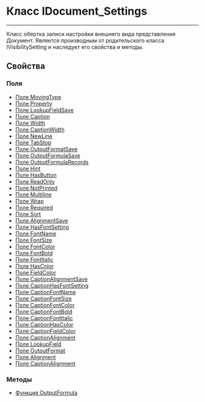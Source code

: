 ﻿---
Link: CMP.Rec.Views.IDocument_Settings
---

<!--- Навигация
[Имя проекта](#)
-->

# Класс IDocument_Settings
---

Класс обертка записи настройки внешнего вида представления Документ.
Является производным от родительского класса IVisibilitySetting и наследует его свойства и методы.

<!---
## Примеры
-->

## Свойства

<!--
### Типы
* [Тип 1](#)
-->

### Поля
* [Поле MovingType](topic:.Custom.CMPClasses.Rec.Views.IDocument.IDocument_Settings.MovingType)
* [Поле Property](topic:.Custom.CMPClasses.Rec.Views.IDocument.IDocument_Settings.Property)
* [Поле LookupFieldSave](topic:.Custom.CMPClasses.Rec.Views.IDocument.IDocument_Settings.LookupFieldSave)
* [Поле Caption](topic:.Custom.CMPClasses.Rec.Views.IDocument.IDocument_Settings.Caption)
* [Поле Width](topic:.Custom.CMPClasses.Rec.Views.IDocument.IDocument_Settings.Width)
* [Поле CaptionWidth](topic:.Custom.CMPClasses.Rec.Views.IDocument.IDocument_Settings.CaptionWidth)
* [Поле NewLine](topic:.Custom.CMPClasses.Rec.Views.IDocument.IDocument_Settings.NewLine)
* [Поле TabStop](topic:.Custom.CMPClasses.Rec.Views.IDocument.IDocument_Settings.TabStop)
* [Поле OutputFormatSave](topic:.Custom.CMPClasses.Rec.Views.IDocument.IDocument_Settings.OutputFormatSave)
* [Поле OutputFormulaSave](topic:.Custom.CMPClasses.Rec.Views.IDocument.IDocument_Settings.OutputFormulaSave)
* [Поле OutputFormulaRecords](topic:.Custom.CMPClasses.Rec.Views.IDocument.IDocument_Settings.OutputFormulaRecords)
* [Поле Hint](topic:.Custom.CMPClasses.Rec.Views.IDocument.IDocument_Settings.Hint)
* [Поле HasButton](topic:.Custom.CMPClasses.Rec.Views.IDocument.IDocument_Settings.HasButton)
* [Поле ReadOnly](topic:.Custom.CMPClasses.Rec.Views.IDocument.IDocument_Settings.ReadOnly)
* [Поле NotPrinted](topic:.Custom.CMPClasses.Rec.Views.IDocument.IDocument_Settings.NotPrinted)
* [Поле Multiline](topic:.Custom.CMPClasses.Rec.Views.IDocument.IDocument_Settings.Multiline)
* [Поле Wrap](topic:.Custom.CMPClasses.Rec.Views.IDocument.IDocument_Settings.Wrap)
* [Поле Required](topic:.Custom.CMPClasses.Rec.Views.IDocument.IDocument_Settings.Required)
* [Поле Sort](topic:.Custom.CMPClasses.Rec.Views.IDocument.IDocument_Settings.Sort)
* [Поле AlignmentSave](topic:.Custom.CMPClasses.Rec.Views.IDocument.IDocument_Settings.AlignmentSave)
* [Поле HasFontSetting](topic:.Custom.CMPClasses.Rec.Views.IDocument.IDocument_Settings.HasFontSetting)
* [Поле FontName](topic:.Custom.CMPClasses.Rec.Views.IDocument.IDocument_Settings.FontName)
* [Поле FontSize](topic:.Custom.CMPClasses.Rec.Views.IDocument.IDocument_Settings.FontSize)
* [Поле FontColor](topic:.Custom.CMPClasses.Rec.Views.IDocument.IDocument_Settings.FontColor)
* [Поле FontBold](topic:.Custom.CMPClasses.Rec.Views.IDocument.IDocument_Settings.FontBold)
* [Поле FontItalic](topic:.Custom.CMPClasses.Rec.Views.IDocument.IDocument_Settings.FontItalic)
* [Поле HasColor](topic:.Custom.CMPClasses.Rec.Views.IDocument.IDocument_Settings.HasColor)
* [Поле FieldColor](topic:.Custom.CMPClasses.Rec.Views.IDocument.IDocument_Settings.FieldColor)
* [Поле CaptionAlignmentSave](topic:.Custom.CMPClasses.Rec.Views.IDocument.IDocument_Settings.CaptionAlignmentSave)
* [Поле CaptionHasFontSetting](topic:.Custom.CMPClasses.Rec.Views.IDocument.IDocument_Settings.CaptionHasFontSetting)
* [Поле CaptionFontName](topic:.Custom.CMPClasses.Rec.Views.IDocument.IDocument_Settings.CaptionFontName)
* [Поле CaptionFontSize](topic:.Custom.CMPClasses.Rec.Views.IDocument.IDocument_Settings.CaptionFontSize)
* [Поле CaptionFontColor](topic:.Custom.CMPClasses.Rec.Views.IDocument.IDocument_Settings.CaptionFontColor)
* [Поле CaptionFontBold](topic:.Custom.CMPClasses.Rec.Views.IDocument.IDocument_Settings.CaptionFontBold)
* [Поле CaptionFontItalic](topic:.Custom.CMPClasses.Rec.Views.IDocument.IDocument_Settings.CaptionFontItalic)
* [Поле CaptionHasColor](topic:.Custom.CMPClasses.Rec.Views.IDocument.IDocument_Settings.CaptionHasColor)
* [Поле CaptionFieldColor](topic:.Custom.CMPClasses.Rec.Views.IDocument.IDocument_Settings.CaptionFieldColor)
* [Поле CaptionAlignment](topic:.Custom.CMPClasses.Rec.Views.IDocument.IDocument_Settings.CaptionAlignment)
* [Поле LookupField](topic:.Custom.CMPClasses.Rec.Views.IDocument.IDocument_Settings.LookupField)
* [Поле OutputFormat](topic:.Custom.CMPClasses.Rec.Views.IDocument.IDocument_Settings.OutputFormat)
* [Поле Alignment](topic:.Custom.CMPClasses.Rec.Views.IDocument.IDocument_Settings.Alignment)
* [Поле CaptionAlignment](topic:.Custom.CMPClasses.Rec.Views.IDocument.IDocument_Settings.CaptionAlignment)

### Методы
* [Функция OutputFormula](topic:.Custom.CMPClasses.Rec.Views.IDocument.IDocument_Settings.OutputFormula)

